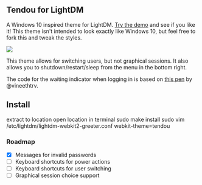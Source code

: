 ## Tendou for LightDM

A Windows 10 inspired theme for LightDM. [Try the demo](http://nejsan.github.io/lightdm-webkit-theme-tendou/) and see if you like it! This theme isn't intended to look exactly like Windows 10, but feel free to fork this and tweak the styles.

![](https://raw.githubusercontent.com/nejsan/lightdm-webkit-theme-tendou/master/screenshot.png)

This theme allows for switching users, but not graphical sessions. It also allows you to shutdown/restart/sleep from the menu in the bottom right.

The code for the waiting indicator when logging in is based on [this pen](http://codepen.io/vineethtr/pen/GJpxoQ) by @vineethtrv.

## Install
extract to location
open location in terminal
sudo make install
sudo vim /etc/lightdm/lightdm-webkit2-greeter.conf
webkit-theme=tendou

### Roadmap
- [x] Messages for invalid passwords
- [ ] Keyboard shortcuts for power actions
- [ ] Keyboard shortcuts for user switching
- [ ] Graphical session choice support
